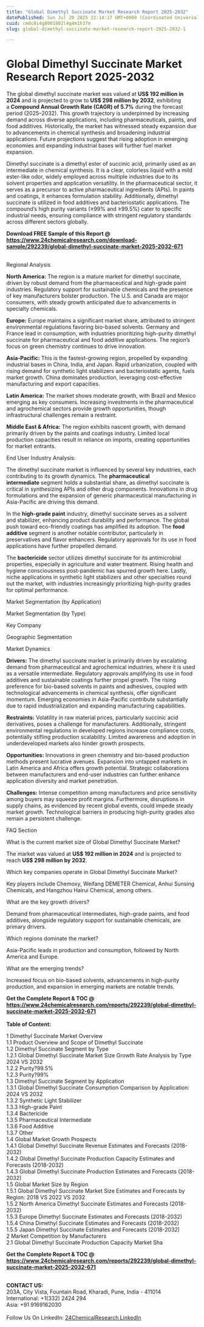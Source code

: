 ```yaml
---
title: "Global Dimethyl Succinate Market Research Report 2025-2032"
datePublished: Sun Jul 20 2025 22:14:17 GMT+0000 (Coordinated Universal Time)
cuid: cmdc8i4g8001802l4g4m1h37m
slug: global-dimethyl-succinate-market-research-report-2025-2032-1

---
```


# Global Dimethyl Succinate Market Research Report 2025-2032

<p>The global dimethyl succinate market was valued at <strong>US$ 192 million in 2024</strong> and is projected to grow to <strong>US$ 298 million by 2032</strong>, exhibiting a <strong>Compound Annual Growth Rate (CAGR) of 5.7%</strong> during the forecast period (2025–2032). This growth trajectory is underpinned by increasing demand across diverse applications, including pharmaceuticals, paints, and food additives. Historically, the market has witnessed steady expansion due to advancements in chemical synthesis and broadening industrial applications. Future projections suggest that rising adoption in emerging economies and expanding industrial bases will further fuel market expansion.</p><p>
</p><p>Dimethyl succinate is a dimethyl ester of succinic acid, primarily used as an intermediate in chemical synthesis. It is a clear, colorless liquid with a mild ester-like odor, widely employed across multiple industries due to its solvent properties and application versatility. In the pharmaceutical sector, it serves as a precursor to active pharmaceutical ingredients (APIs). In paints and coatings, it enhances formulation stability. Additionally, dimethyl succinate is utilized in food additives and bacteriostatic applications. The compound’s high purity variants (≥99% and ≥99.5%) cater to specific industrial needs, ensuring compliance with stringent regulatory standards across different sectors globally.</p><div><b>Download FREE Sample of this Report @ 
            <a href="https://www.24chemicalresearch.com/download-sample/292239/global-dimethyl-succinate-market-2025-2032-671">
            https://www.24chemicalresearch.com/download-sample/292239/global-dimethyl-succinate-market-2025-2032-671</a></b></div><br><p>
Regional Analysis</p><p>
</p><p><strong>North America:</strong> The region is a mature market for dimethyl succinate, driven by robust demand from the pharmaceutical and high-grade paint industries. Regulatory support for sustainable chemicals and the presence of key manufacturers bolster production. The U.S. and Canada are major consumers, with steady growth anticipated due to advancements in specialty chemicals.</p><p>
</p><p><strong>Europe:</strong> Europe maintains a significant market share, attributed to stringent environmental regulations favoring bio-based solvents. Germany and France lead in consumption, with industries prioritizing high-purity dimethyl succinate for pharmaceutical and food additive applications. The region’s focus on green chemistry continues to drive innovation.</p><p>
</p><p><strong>Asia-Pacific:</strong> This is the fastest-growing region, propelled by expanding industrial bases in China, India, and Japan. Rapid urbanization, coupled with rising demand for synthetic light stabilizers and bacteriostatic agents, fuels market growth. China dominates production, leveraging cost-effective manufacturing and export capacities.</p><p>
</p><p><strong>Latin America:</strong> The market shows moderate growth, with Brazil and Mexico emerging as key consumers. Increasing investments in the pharmaceutical and agrochemical sectors provide growth opportunities, though infrastructural challenges remain a restraint.</p><p>
</p><p><strong>Middle East &amp; Africa:</strong> The region exhibits nascent growth, with demand primarily driven by the paints and coatings industry. Limited local production capacities result in reliance on imports, creating opportunities for market entrants.</p><p>
End User Industry Analysis:</p><p>
</p><p>The dimethyl succinate market is influenced by several key industries, each contributing to its growth dynamics. The <strong>pharmaceutical intermediate</strong> segment holds a substantial share, as dimethyl succinate is critical in synthesizing APIs and other drug components. Innovations in drug formulations and the expansion of generic pharmaceutical manufacturing in Asia-Pacific are driving this demand.</p><p>
</p><p>In the <strong>high-grade paint</strong> industry, dimethyl succinate serves as a solvent and stabilizer, enhancing product durability and performance. The global push toward eco-friendly coatings has amplified its adoption. The <strong>food additive</strong> segment is another notable contributor, particularly in preservatives and flavor enhancers. Regulatory approvals for its use in food applications have further propelled demand.</p><p>
</p><p>The <strong>bactericide</strong> sector utilizes dimethyl succinate for its antimicrobial properties, especially in agriculture and water treatment. Rising health and hygiene consciousness post-pandemic has spurred growth here. Lastly, niche applications in synthetic light stabilizers and other specialties round out the market, with industries increasingly prioritizing high-purity grades for optimal performance.</p><p>
Market Segmentation (by Application)</p><p>
</p><p>
Market Segmentation (by Type)</p><p>
</p><p>
Key Company</p><p>
</p><p>
Geographic Segmentation</p><p>
</p><p>
Market Dynamics</p><p>
</p><p><strong>Drivers:</strong> The dimethyl succinate market is primarily driven by escalating demand from pharmaceutical and agrochemical industries, where it is used as a versatile intermediate. Regulatory approvals amplifying its use in food additives and sustainable coatings further propel growth. The rising preference for bio-based solvents in paints and adhesives, coupled with technological advancements in chemical synthesis, offer significant momentum. Emerging economies in Asia-Pacific contribute substantially due to rapid industrialization and expanding manufacturing capabilities.</p><p>
</p><p><strong>Restraints:</strong> Volatility in raw material prices, particularly succinic acid derivatives, poses a challenge for manufacturers. Additionally, stringent environmental regulations in developed regions increase compliance costs, potentially stifling production scalability. Limited awareness and adoption in underdeveloped markets also hinder growth prospects.</p><p>
</p><p><strong>Opportunities:</strong> Innovations in green chemistry and bio-based production methods present lucrative avenues. Expansion into untapped markets in Latin America and Africa offers growth potential. Strategic collaborations between manufacturers and end-user industries can further enhance application diversity and market penetration.</p><p>
</p><p><strong>Challenges:</strong> Intense competition among manufacturers and price sensitivity among buyers may squeeze profit margins. Furthermore, disruptions in supply chains, as evidenced by recent global events, could impede steady market growth. Technological barriers in producing high-purity grades also remain a persistent challenge.</p><p>
FAQ Section</p><p>
What is the current market size of Global Dimethyl Succinate Market?</p><p>
</p><p>The market was valued at <strong>US$ 192 million in 2024</strong> and is projected to reach <strong>US$ 298 million by 2032</strong>.</p><p>
Which key companies operate in Global Dimethyl Succinate Market?</p><p>
</p><p>Key players include Chemoxy, Weifang DEMETER Chemical, Anhui Sunsing Chemicals, and Hangzhou Hairui Chemical, among others.</p><p>
What are the key growth drivers?</p><p>
</p><p>Demand from pharmaceutical intermediates, high-grade paints, and food additives, alongside regulatory support for sustainable chemicals, are primary drivers.</p><p>
Which regions dominate the market?</p><p>
</p><p>Asia-Pacific leads in production and consumption, followed by North America and Europe.</p><p>
What are the emerging trends?</p><p>
</p><p>Increased focus on bio-based solvents, advancements in high-purity production, and expansion in emerging markets are notable trends.</p>

<div><b>Get the Complete Report & TOC @ 
            <a href="https://www.24chemicalresearch.com/reports/292239/global-dimethyl-succinate-market-2025-2032-671">
            https://www.24chemicalresearch.com/reports/292239/global-dimethyl-succinate-market-2025-2032-671</a></b></div><br>
            <b>Table of Content:</b><p>1 Dimethyl Succinate Market Overview<br />
    1.1 Product Overview and Scope of Dimethyl Succinate<br />
    1.2 Dimethyl Succinate Segment by Type<br />
        1.2.1 Global Dimethyl Succinate Market Size Growth Rate Analysis by Type 2024 VS 2032<br />
        1.2.2 Purity?99.5%<br />
        1.2.3 Purity?99%<br />
    1.3 Dimethyl Succinate Segment by Application<br />
        1.3.1 Global Dimethyl Succinate Consumption Comparison by Application: 2024 VS 2032<br />
        1.3.2 Synthetic Light Stabilizer<br />
        1.3.3 High-grade Paint<br />
        1.3.4 Bactericide<br />
        1.3.5 Pharmaceutical Intermediate<br />
        1.3.6 Food Additive<br />
        1.3.7 Other<br />
    1.4 Global Market Growth Prospects<br />
        1.4.1 Global Dimethyl Succinate Revenue Estimates and Forecasts (2018-2032)<br />
        1.4.2 Global Dimethyl Succinate Production Capacity Estimates and Forecasts (2018-2032)<br />
        1.4.3 Global Dimethyl Succinate Production Estimates and Forecasts (2018-2032)<br />
    1.5 Global Market Size by Region<br />
        1.5.1 Global Dimethyl Succinate Market Size Estimates and Forecasts by Region: 2018 VS 2022 VS 2032<br />
        1.5.2 North America Dimethyl Succinate Estimates and Forecasts (2018-2032)<br />
        1.5.3 Europe Dimethyl Succinate Estimates and Forecasts (2018-2032)<br />
        1.5.4 China Dimethyl Succinate Estimates and Forecasts (2018-2032)<br />
        1.5.5 Japan Dimethyl Succinate Estimates and Forecasts (2018-2032)<br />
2 Market Competition by Manufacturers<br />
    2.1 Global Dimethyl Succinate Production Capacity Market Sha</p>

<div><b>Get the Complete Report & TOC @ 
            <a href="https://www.24chemicalresearch.com/reports/292239/global-dimethyl-succinate-market-2025-2032-671">
            https://www.24chemicalresearch.com/reports/292239/global-dimethyl-succinate-market-2025-2032-671</a></b></div><br>

<b>CONTACT US:</b><br>
            203A, City Vista, Fountain Road, Kharadi, Pune, India - 411014<br>
            International: +1(332) 2424 294<br>
            Asia: +91 9169162030 <br><br>
            Follow Us On LinkedIn: <a href="https://www.linkedin.com/company/24chemicalresearch/">24ChemicalResearch LinkedIn</a>